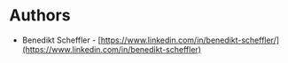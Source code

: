 Authors
=======

* Benedikt Scheffler - [https://www.linkedin.com/in/benedikt-scheffler/](https://www.linkedin.com/in/benedikt-scheffler)
